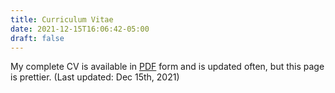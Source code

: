```yaml
---
title: Curriculum Vitae
date: 2021-12-15T16:06:42-05:00
draft: false
---
```


My complete CV is available in [PDF](Simple_CV.pdf) form and is updated often, but this page is prettier. (Last updated: Dec 15th, 2021)


